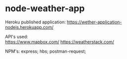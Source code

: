 # node-weather-app

Heroku published application:
https://wether-application-nodejs.herokuapp.com/


API's used:  
https://www.mapbox.com/
https://weatherstack.com/

NPM's: 
express; 
hbs; 
postman-request; 
